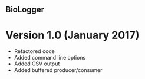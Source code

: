 BioLogger
--------

# Version 1.0 (January 2017)

* Refactored code
* Added command line options
* Added CSV output
* Added buffered producer/consumer